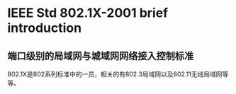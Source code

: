 # IEEE Std 802.1X-2001 brief introduction
## 端口级别的局域网与城域网网络接入控制标准
802.1X是802系列标准中的一员，相关的有802.3局域网以及802.11无线局域网等等。
